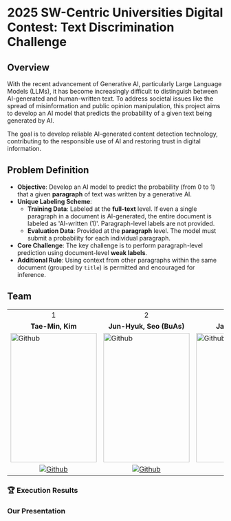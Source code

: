 # 2025 SW-Centric Universities Digital Contest: Text Discrimination Challenge

## Overview

With the recent advancement of Generative AI, particularly Large Language Models (LLMs), it has become increasingly difficult to distinguish between AI-generated and human-written text. To address societal issues like the spread of misinformation and public opinion manipulation, this project aims to develop an AI model that predicts the probability of a given text being generated by AI.

The goal is to develop reliable AI-generated content detection technology, contributing to the responsible use of AI and restoring trust in digital information.

## Problem Definition

* **Objective**: Develop an AI model to predict the probability (from 0 to 1) that a given **paragraph** of text was written by a generative AI.
* **Unique Labeling Scheme**:
    * **Training Data**: Labeled at the **full-text** level. If even a single paragraph in a document is AI-generated, the entire document is labeled as 'AI-written (1)'. Paragraph-level labels are not provided.
    * **Evaluation Data**: Provided at the **paragraph** level. The model must submit a probability for each individual paragraph.
* **Core Challenge**: The key challenge is to perform paragraph-level prediction using document-level **weak labels**.
* **Additional Rule**: Using context from other paragraphs within the same document (grouped by `title`) is permitted and encouraged for inference.

## Team

<table>
  <tr>
    <td> <div align=center>  1 </div> </td>
    <td> <div align=center>  2 </div> </td>
    <td> <div align=center>  3 </div> </td>
    <td> <div align=center>  4 </div> </td>
  </tr>
  <tr>
    <td> <div align=center> <b>Tae-Min, Kim </b> </div> </td>
    <td> <div align=center> <b>Jun-Hyuk, Seo (BuAs)</b> </div> </td>
    <td> <div align=center> <b>Jae-Hyun, Jo</b>  </div>  </td>
    <td> <div align=center> <b>Geon-Woo, Yoo</b> </div> </td>
  </tr>
  <tr>
    <td> <img alt="Github" src ="https://github.com/user-attachments/assets/2fad07e0-8441-46fd-8f4b-60870260e3f9" width="200" height="300"/> </td>
    <td> <img alt="Github" src ="https://github.com/user-attachments/assets/fa51738c-7890-45c2-b8d3-05715d756093" width="200" height="300"/> </td>
    <td>  <img  alt="Github"  src ="https://github.com/UpstageAILab/upstage-ml-regression-01/assets/76687996/c4cb11ba-e02f-4776-97c8-9585ae4b9f1d"      width="200"  height="300"/>  </td>
    <td> <img alt="Github" src ="https://github.com/user-attachments/assets/dcc28d77-814b-44bf-b0a7-daaede6211f6" width="200" height="300"/> </td>
  </tr>
  <tr>
    <td> <div align=center> <a href="https://github.com/SeoBuAs"> <img alt="Github" src ="https://img.shields.io/badge/Github-181717.svg?&style=plastic&logo=Github&logoColor=white"/> </div> </td>
    <td> <div align=center> <a href="https://github.com/Daw-ny"> <img alt="Github" src ="https://img.shields.io/badge/Github-181717.svg?&style=plastic&logo=Github&logoColor=white"/> </div> </td>
    <td>  <div  align=center>  <a  href="https://github.com/HyeokHam">  <img  alt="Github"  src ="https://img.shields.io/badge/Github-181717.svg?&style=plastic&logo=Github&logoColor=white"/>  </div>  </td>
    <td> <div align=center> <a href="https://github.com/devhyuk96"> <img alt="Github" src ="https://img.shields.io/badge/Github-181717.svg?&style=plastic&logo=Github&logoColor=white"/> </div> </td>

  </tr>
</table>

### 🏆 Execution Results


### Our Presentation
